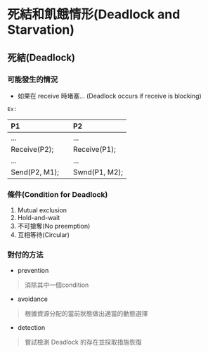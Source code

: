 # 死結和飢餓情形(Deadlock and Starvation)

## 死結(Deadlock)
### 可能發生的情況
* 如果在 receive  時堵塞... (Deadlock occurs if receive is blocking)

`Ex:`
 
|P1| |P2|
|:---|---|:---|
|...| |...|
|Receive(P2);| |Receive(P1);|
|...| |...|
|Send(P2, M1);| |Swnd(P1, M2);|

### 條件(Condition for Deadlock)
1. Mutual exclusion
2. Hold-and-wait
3. 不可搶奪(No preemption)
4. 互相等待(Circular)

### 對付的方法
* prevention
> 消除其中一個condition
* avoidance
> 根據資源分配的當前狀態做出適當的動態選擇
* detection
> 嘗試檢測 Deadlock 的存在並採取措施恢復


